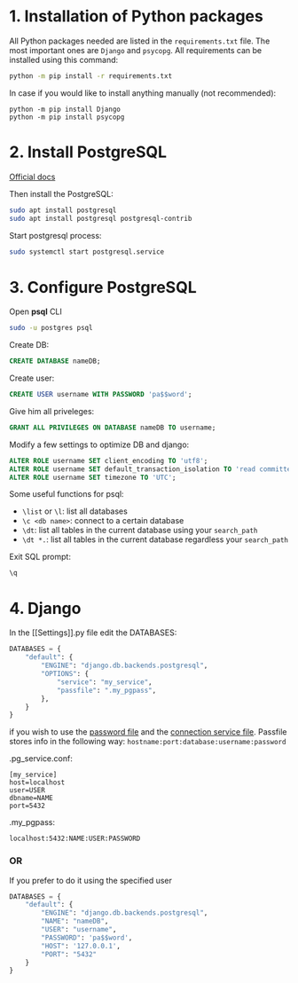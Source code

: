# 1. Installation of Python packages

All Python packages needed are listed in the `requirements.txt` file. The most 
important ones are `Django` and `psycopg`. All requirements can be installed using 
this command:
```Bash
python -m pip install -r requirements.txt
```

In case if you would like to install anything manually (not recommended):
```
python -m pip install Django
python -m pip install psycopg
```

# 2. Install PostgreSQL
[Official docs](https://docs.djangoproject.com/en/5.0/ref/databases/#postgresql-notes)

Then install the PostgreSQL:
```Bash
sudo apt install postgresql
sudo apt install postgresql postgresql-contrib
```

Start postgresql process:
```Bash
sudo systemctl start postgresql.service
```
# 3. Configure PostgreSQL
Open **psql** CLI
```Bash
sudo -u postgres psql
```

Create DB:
```SQL
CREATE DATABASE nameDB;
```

Create user:
```SQL
CREATE USER username WITH PASSWORD 'pa$$word';
```

Give him all priveleges:
```SQL
GRANT ALL PRIVILEGES ON DATABASE nameDB TO username;
```

Modify a few settings to optimize DB and django:
```SQL
ALTER ROLE username SET client_encoding TO 'utf8';
ALTER ROLE username SET default_transaction_isolation TO 'read committed';
ALTER ROLE username SET timezone TO 'UTC';
```

Some useful functions for psql:
- `\list` or `\l`: list all databases
- `\c <db name>`: connect to a certain database
- `\dt`: list all tables in the current database using your `search_path`
- `\dt *.`: list all tables in the current database regardless your `search_path`

Exit SQL prompt:
```psql
\q
```
# 4. Django

In the [[Settings]].py file edit the DATABASES:
```Python
DATABASES = {
    "default": {
        "ENGINE": "django.db.backends.postgresql",
        "OPTIONS": {
            "service": "my_service",
            "passfile": ".my_pgpass",
        },
    }
}
```
if you wish to use the [password file](https://www.postgresql.org/docs/current/libpq-pgpass.html) and the [connection service file](https://www.postgresql.org/docs/current/libpq-pgservice.html).
Passfile stores info in the following way: `hostname:port:database:username:password`

.pg_service.conf:
```
[my_service]
host=localhost
user=USER
dbname=NAME
port=5432
```

.my_pgpass:
```
localhost:5432:NAME:USER:PASSWORD
```
### OR
If you prefer to do it using the specified user
```Python
DATABASES = {
    "default": {
        "ENGINE": "django.db.backends.postgresql",
        "NAME": "nameDB",
        "USER": "username",
        "PASSWORD": 'pa$$word',
        "HOST": '127.0.0.1',
        "PORT": "5432"
    }
}
```
